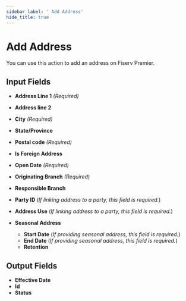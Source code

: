 ```yaml
---
sidebar_label: ' Add Address'
hide_title: true
---
```


# Add Address

You can use this action to add an address on Fiserv Premier.

## Input Fields

- **Address Line 1** *(Required)*
- **Address line 2**
- **City** *(Required)*
- **State/Province**
- **Postal code** *(Required)*
- **Is Foreign Address**
- **Open Date** *(Required)*
- **Originating Branch** *(Required)*
- **Responsible Branch**
- **Party ID** (*If linking address to a party, this field is required.*)
- **Address Use** (*If linking address to a party, this field is required.*)

- **Seasonal Address**
  - **Start Date** (*If providing seasonal address, this field is required.*)
  - **End Date** (*If providing seasonal address, this field is required.*)
  - **Retention**

## Output Fields

- **Effective Date**
- **Id**
- **Status**
